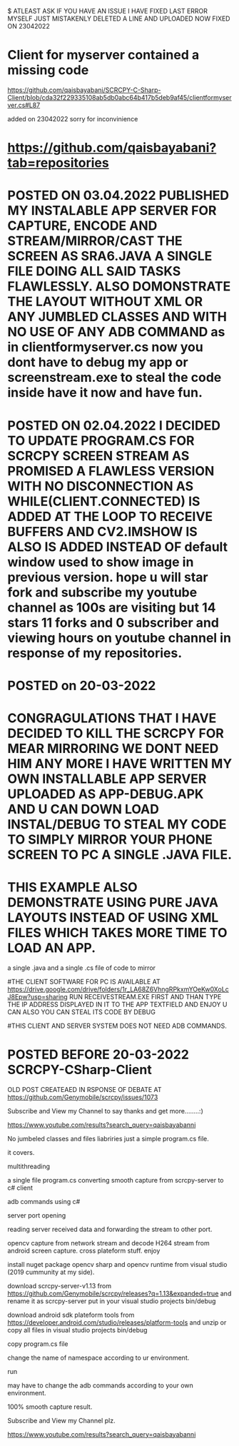 $ ATLEAST ASK IF YOU HAVE AN ISSUE I HAVE FIXED LAST ERROR MYSELF JUST MISTAKENLY DELETED A LINE AND UPLOADED NOW FIXED ON 23042022

# Client for myserver contained a missing code

https://github.com/qaisbayabani/SCRCPY-C-Sharp-Client/blob/cda32f229335108ab5db0abc64b417b5deb9af45/clientformyserver.cs#L87

added on 23042022 sorry for inconvinience

# https://github.com/qaisbayabani?tab=repositories

# POSTED ON 03.04.2022 PUBLISHED MY INSTALABLE APP SERVER FOR CAPTURE, ENCODE AND STREAM/MIRROR/CAST THE SCREEN AS SRA6.JAVA A SINGLE FILE DOING ALL SAID TASKS FLAWLESSLY. ALSO DOMONSTRATE THE LAYOUT WITHOUT XML OR ANY JUMBLED CLASSES AND WITH NO USE OF ANY ADB COMMAND as in clientformyserver.cs now you dont have to debug my app or screenstream.exe to steal the code inside have it now and have fun.

# POSTED ON 02.04.2022 I DECIDED TO UPDATE PROGRAM.CS FOR SCRCPY SCREEN STREAM AS PROMISED A FLAWLESS VERSION WITH NO DISCONNECTION AS WHILE(CLIENT.CONNECTED) IS ADDED AT THE LOOP TO RECEIVE BUFFERS AND CV2.IMSHOW IS ALSO IS ADDED INSTEAD OF default window used to show image in previous version. hope u will star fork and subscribe my youtube channel as 100s are visiting but 14 stars 11 forks and 0 subscriber and viewing hours on youtube channel in response of my repositories.

# POSTED on 20-03-2022

# CONGRAGULATIONS THAT I HAVE DECIDED TO KILL THE SCRCPY FOR MEAR MIRRORING WE DONT NEED HIM ANY MORE I HAVE WRITTEN MY OWN INSTALLABLE APP SERVER UPLOADED AS APP-DEBUG.APK AND U CAN DOWN LOAD INSTAL/DEBUG TO STEAL MY CODE TO SIMPLY MIRROR YOUR PHONE SCREEN TO PC A SINGLE .JAVA FILE.

#  THIS EXAMPLE ALSO DEMONSTRATE USING PURE JAVA LAYOUTS INSTEAD OF USING XML FILES WHICH TAKES MORE TIME TO LOAD AN APP.

a single .java and a single .cs file of code to mirror

#THE CLIENT SOFTWARE FOR PC IS AVAILABLE AT https://drive.google.com/drive/folders/1r_LA68Z6VhngRPkxmYOeKw0XoLcJ8Epw?usp=sharing RUN RECEIVESTREAM.EXE FIRST AND THAN TYPE THE IP ADDRESS DISPLAYED IN IT TO THE APP TEXTFIELD AND ENJOY U CAN ALSO YOU CAN STEAL ITS CODE BY DEBUG

#THIS CLIENT AND SERVER SYSTEM DOES NOT NEED ADB COMMANDS.

# POSTED BEFORE 20-03-2022 SCRCPY-CSharp-Client


OLD POST CREATEAED IN RSPONSE OF DEBATE AT https://github.com/Genymobile/scrcpy/issues/1073

Subscribe and View my Channel to say thanks and get more........:)

https://www.youtube.com/results?search_query=qaisbayabanni

No jumbeled classes and files liabriries just a simple program.cs file.

it covers.

multithreading

a single file program.cs converting smooth capture from scrcpy-server to c# client

adb commands using c#

server port opening

reading server received data and forwarding the stream to other port.

opencv capture from network stream and decode H264 stream from android screen capture.
cross plateform stuff.
enjoy

install nuget package opencv sharp and opencv runtime from visual studio (2019 cummunity at my side).

download scrcpy-server-v1.13 from https://github.com/Genymobile/scrcpy/releases?q=1.13&expanded=true and rename it as scrcpy-server put in your visual studio projects bin/debug

download android sdk plateform tools from https://developer.android.com/studio/releases/platform-tools and unzip or copy all files in visual studio projects bin/debug

copy program.cs file

change the name of namespace according to ur environment.

run

may have to change the adb commands according to your own environment.

100% smooth capture result.

Subscribe and View my Channel plz.

https://www.youtube.com/results?search_query=qaisbayabanni

